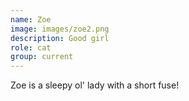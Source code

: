 ```yaml
---
name: Zoe
image: images/zoe2.png
description: Good girl
role: cat
group: current
---
```


Zoe is a sleepy ol' lady with a short fuse!